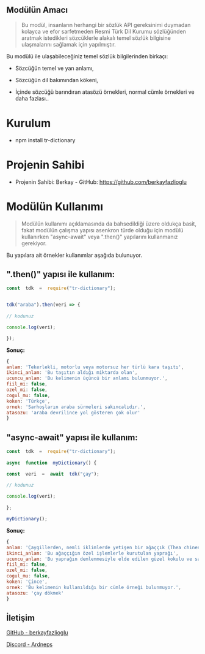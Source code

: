 
## Modülün Amacı

> Bu modül, insanların herhangi bir sözlük API gereksinimi duymadan kolayca ve efor sarfetmeden Resmi Türk Dil Kurumu sözlüğünden aratmak istedikleri sözcüklerle alakalı temel sözlük bilgisine ulaşmalarını sağlamak için yapılmıştır.

  

Bu modülü ile ulaşabileceğiniz temel sözlük bilgilerinden birkaçı:

  

- Sözcüğün temel ve yan anlamı,

  

- Sözcüğün dil bakımından kökeni,

  

- İçinde sözcüğü barındıran atasözü örnekleri, normal cümle örnekleri ve daha fazlası..

  

# Kurulum

- npm install tr-dictionary

# Projenin Sahibi

- Projenin Sahibi: Berkay - GitHub: https://github.com/berkayfazlioglu
  
# Modülün Kullanımı

> Modülün kullanımı açıklamasında da bahsedildiği üzere oldukça basit,
fakat modülün çalışma yapısı asenkron türde olduğu için modülü kullanırken "async-await" veya ".then()" yapılarını kullanmanız gerekiyor.

  

Bu yapılara ait örnekler kullanımlar aşağıda bulunuyor.

## **".then()" yapısı ile kullanım:**

```js
const  tdk  =  require("tr-dictionary");


tdk("araba").then(veri => {
  
// kodunuz

console.log(veri);

});
```
  
**Sonuç:**

```js
{
anlam: 'Tekerlekli, motorlu veya motorsuz her türlü kara taşıtı',
ikinci_anlam: 'Bu taşıtın aldığı miktarda olan',
ucuncu_anlam: 'Bu kelimenin üçüncü bir anlamı bulunmuyor.',
fiil_mi: false,
ozel_mi: false,
cogul_mu: false,
koken: 'Türkçe',
ornek: 'Sarhoşların araba sürmeleri sakıncalıdır.',
atasozu: 'araba devrilince yol gösteren çok olur'
}
```

## **"async-await" yapısı ile kullanım:**

```js
const  tdk  =  require("tr-dictionary");
  
async  function  myDictionary() {

const  veri  =  await  tdk("çay");

// kodunuz
  
console.log(veri);
  
};

myDictionary();
```

**Sonuç:**

```js
{
anlam: 'Çaygillerden, nemli iklimlerde yetişen bir ağaççık (Thea chinensis)',
ikinci_anlam: 'Bu ağaççığın özel işlemlerle kurutulan yaprağı',
ucuncu_anlam: 'Bu yaprağın demlenmesiyle elde edilen güzel kokulu ve sarımtırak kırmızı renkli içecek',
fiil_mi: false,
ozel_mi: false,
cogul_mu: false,
koken: 'Çince',
ornek: 'Bu kelimenin kullanıldığı bir cümle örneği bulunmuyor.',
atasozu: 'çay dökmek'
}
```

## İletişim

[GitHub - berkayfazlioglu](https://github.com/berkayfazlioglu)

[Discord - Ardneps](https://discord.com/users/398138493240475648)
